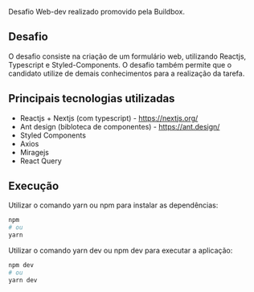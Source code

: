 Desafio Web-dev realizado promovido pela Buildbox.

## Desafio

O desafio consiste na criação de um formulário web, utilizando Reactjs, Typescript e Styled-Components. O desafio também permite que o candidato utilize de demais conhecimentos para a realização da tarefa.

## Principais tecnologias utilizadas

- Reactjs + Nextjs (com typescript) - https://nextjs.org/
- Ant design (bibloteca de componentes) - https://ant.design/
- Styled Components
- Axios
- Miragejs
- React Query

## Execução

Utilizar o comando yarn ou npm para instalar as dependências:

```bash
npm
# ou
yarn

```

Utilizar o comando yarn dev ou npm dev para executar a aplicação:

```bash
npm dev
# ou
yarn dev

```
